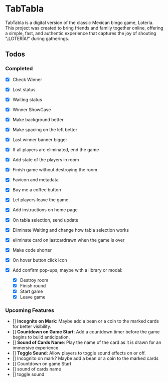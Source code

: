 




# TabTabla

TabTabla is a digital version of the classic Mexican bingo game, Lotería. This project was created to bring friends and family together online, offering a simple, fast, and authentic experience that captures the joy of shouting "¡LOTERÍA!" during gatherings.

## Todos

### Completed
- [X] Check Winner
- [X] Lost status
- [X] Waiting status
- [X] Winner ShowCase
- [X] Make background better
- [X] Make spacing on the left better
- [X] Last winner banner bigger
- [X] If all players are eliminated, end the game
- [X] Add state of the players in room
- [X] Finish game without destroying the room
- [X] Favicon and metadata
- [X] Buy me a coffee button
- [X] Let players leave the game
- [X] Add instructions on home page
- [X] On tabla selection, send update
- [X] Eliminate Waiting and change how tabla selection works
- [X] eliminate card on lastcardrawn when the game is over
- [X] Make code shorter
- [X] On hover button click icon

- [X] Add confirm pop-ups, maybe with a library or modal:
  - [X] Destroy room
  - [X] Finish round
  - [X] Start game
  - [X] Leave game

### Upcoming Features
- [] **Incognito on Mark**: Maybe add a bean or a coin to the marked cards for better visibility.
- [] **Countdown on Game Start**: Add a countdown timer before the game begins to build anticipation.
- [] **Sound of Cards Name**: Play the name of the card as it is drawn for an immersive experience.
- [] **Toggle Sound**: Allow players to toggle sound effects on or off.
- [] Incognito on mark? Maybe add a bean or a coin to the marked cards
- [] Countdown on game Start
- [] sound of cards name
- [] toggle sound
